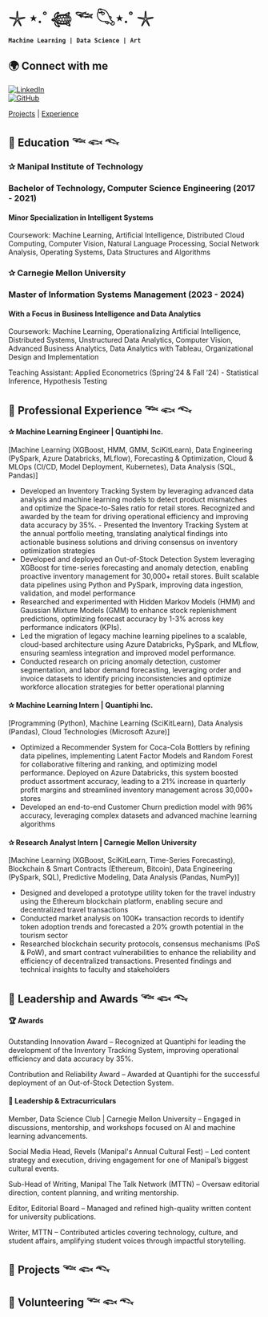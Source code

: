 # 𓇼 ⋆.˚ 𓆉 𓆝 𓆡⋆.˚ 𓇼

**` Machine Learning | Data Science | Art `**

## 🌍 Connect with me  
[![LinkedIn](https://img.shields.io/badge/LinkedIn-0077B5?style=for-the-badge&logo=linkedin&logoColor=white)](https://www.linkedin.com/in/sushanthrg08)  
[![GitHub](https://img.shields.io/badge/GitHub-181717?style=for-the-badge&logo=github&logoColor=white)](https://github.com/sushanthrg08)  

[Projects](projects.md) | [Experience](experience.md)

## 🔹 Education 𓆝 𓆟 𓆞

### ✰ Manipal Institute of Technology
### Bachelor of Technology, Computer Science Engineering (2017 - 2021)

#### Minor Specialization in Intelligent Systems 

Coursework: Machine Learning, Artificial Intelligence, Distributed Cloud Computing, Computer Vision, Natural Language Processing, Social Network Analysis, Operating Systems, Data Structures and Algorithms

### ✰ Carnegie Mellon University
### Master of Information Systems Management (2023 - 2024)

#### With a Focus in Business Intelligence and Data Analytics

Coursework: Machine Learning, Operationalizing Artificial Intelligence, Distributed Systems, Unstructured Data Analytics, Computer Vision, Advanced Business Analytics, Data Analytics with Tableau, Organizational Design and Implementation

Teaching Assistant: Applied Econometrics (Spring'24 & Fall ‘24) - Statistical Inference, Hypothesis Testing

## 🔹 Professional Experience 𓆝 𓆟 𓆞

#### ✰ Machine Learning Engineer | Quantiphi Inc. 

[Machine Learning (XGBoost, HMM, GMM, SciKitLearn), Data Engineering (PySpark, Azure Databricks, MLflow), Forecasting & Optimization, Cloud & MLOps (CI/CD, Model Deployment, Kubernetes), Data Analysis (SQL, Pandas)]

- Developed an Inventory Tracking System by leveraging advanced data analysis and machine learning models to detect product mismatches and optimize the Space-to-Sales ratio for retail stores. Recognized and awarded by the team for driving operational efficiency and improving data accuracy by 35%. - Presented the Inventory Tracking System at the annual portfolio meeting, translating analytical findings into actionable business solutions and driving consensus on inventory optimization strategies
- Developed and deployed an Out-of-Stock Detection System leveraging XGBoost for time-series forecasting and anomaly detection, enabling proactive inventory management for 30,000+ retail stores. Built scalable data pipelines using Python and PySpark, improving data ingestion, validation, and model performance
- Researched and experimented with Hidden Markov Models (HMM) and Gaussian Mixture Models (GMM) to enhance stock replenishment predictions, optimizing forecast accuracy by 1-3% across key performance indicators (KPIs).
- Led the migration of legacy machine learning pipelines to a scalable, cloud-based architecture using Azure Databricks, PySpark, and MLflow, ensuring seamless integration and improved model performance.
- Conducted research on pricing anomaly detection, customer segmentation, and labor demand forecasting, leveraging order and invoice datasets to identify pricing inconsistencies and optimize workforce allocation strategies for better operational planning

#### ✰ Machine Learning Intern | Quantiphi Inc.

[Programming (Python), Machine Learning (SciKitLearn), Data Analysis (Pandas), Cloud Technologies (Microsoft Azure)]

- Optimized a Recommender System for Coca-Cola Bottlers by refining data pipelines, implementing Latent Factor Models and Random Forest for collaborative filtering and ranking, and optimizing model performance. Deployed on Azure Databricks, this system boosted product assortment accuracy, leading to a 21% increase in quarterly profit margins and streamlined inventory management across 30,000+ stores
- Developed an end-to-end Customer Churn prediction model with 96% accuracy, leveraging complex datasets and advanced machine learning algorithms

#### ✰ Research Analyst Intern | Carnegie Mellon University

[Machine Learning (XGBoost, SciKitLearn, Time-Series Forecasting), Blockchain & Smart Contracts (Ethereum, Bitcoin), Data Engineering (PySpark, SQL), Predictive Modeling, Data Analysis (Pandas, NumPy)]

- Designed and developed a prototype utility token for the travel industry using the Ethereum blockchain platform, enabling secure and decentralized travel transactions
- Conducted market analysis on 100K+ transaction records to identify token adoption trends and forecasted a 20% growth potential in the tourism sector
- Researched blockchain security protocols, consensus mechanisms (PoS & PoW), and smart contract vulnerabilities to enhance the reliability and efficiency of decentralized transactions. Presented findings and technical insights to faculty and stakeholders

## 🔹 Leadership and Awards 𓆝 𓆟 𓆞

#### 🏆 Awards

Outstanding Innovation Award – Recognized at Quantiphi for leading the development of the Inventory Tracking System, improving operational efficiency and data accuracy by 35%.

Contribution and Reliability Award – Awarded at Quantiphi for the successful deployment of an Out-of-Stock Detection System.

#### 🌟 Leadership & Extracurriculars

Member, Data Science Club | Carnegie Mellon University – Engaged in discussions, mentorship, and workshops focused on AI and machine learning advancements.

Social Media Head, Revels (Manipal's Annual Cultural Fest) – Led content strategy and execution, driving engagement for one of Manipal’s biggest cultural events.

Sub-Head of Writing, Manipal The Talk Network (MTTN) – Oversaw editorial direction, content planning, and writing mentorship.

Editor, Editorial Board – Managed and refined high-quality written content for university publications.

Writer, MTTN – Contributed articles covering technology, culture, and student affairs, amplifying student voices through impactful storytelling.


## 🔹 Projects 𓆝 𓆟 𓆞


## 🔹 Volunteering 𓆝 𓆟 𓆞



<!---
sushanth128/sushanth128 is a ✨ special ✨ repository because its `README.md` (this file) appears on your GitHub profile.
You can click the Preview link to take a look at your changes.
--->
